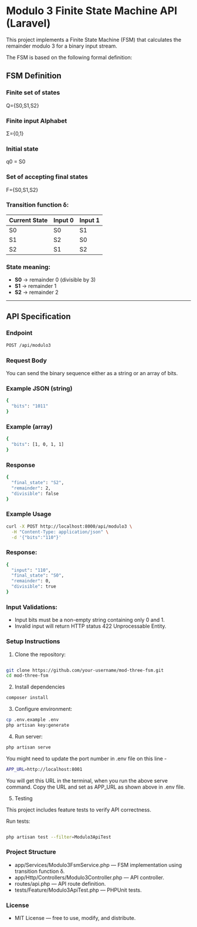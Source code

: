 # Modulo 3 Finite State Machine API (Laravel)

This project implements a Finite State Machine (FSM) that calculates the remainder modulo 3 for a binary input stream.

The FSM is based on the following formal definition:

## FSM Definition

### Finite set of states  
Q={S0,S1,S2}

### Finite input Alphabet  
Σ={0,1}

### Initial state
q0 = S0

### Set of accepting final states  
F={S0,S1,S2}

### Transition function δ:

| Current State | Input 0 | Input 1 |
|---------------|---------|---------|
| S0            | S0      | S1      |
| S1            | S2      | S0      |
| S2            | S1      | S2      |

### State meaning:

- **S0** → remainder 0 (divisible by 3)  
- **S1** → remainder 1  
- **S2** → remainder 2  

---

## API Specification

### Endpoint

```bash
POST /api/modulo3
```

### Request Body
You can send the binary sequence either as a string or an array of bits.

### Example JSON (string)
```bash
{
  "bits": "1011"
}
```
### Example (array)
```bash
{
  "bits": [1, 0, 1, 1]
}
```

### Response
```bash
{
  "final_state": "S2",
  "remainder": 2,
  "divisible": false
}
```

### Example Usage
```bash
curl -X POST http://localhost:8000/api/modulo3 \
  -H "Content-Type: application/json" \
  -d '{"bits":"110"}'
  ```

### Response:
```bash
{
  "input": "110",
  "final_state": "S0",
  "remainder": 0,
  "divisible": true
}
```
### Input  Validations:

- Input bits must be a non-empty string containing only 0 and 1.
- Invalid input will return HTTP status 422 Unprocessable Entity.

### Setup Instructions

1. Clone the repository:

```bash

git clone https://github.com/your-username/mod-three-fsm.git
cd mod-three-fsm
```

2. Install dependencies

```bash
composer install
```

3. Configure environment:

```bash
cp .env.example .env
php artisan key:generate
```

4. Run server:

```bash
php artisan serve
```
You might need to update the port number in .env file on this line - 

```bash
APP_URL=http://localhost:8001
```
You will get this URL in the terminal, when you run the above serve command. Copy the URL and set as APP_URL as shown above in .env file.

5. Testing

This project includes feature tests to verify API correctness.

Run tests:

```bash

php artisan test --filter=Modulo3ApiTest
```

### Project Structure

 - app/Services/Modulo3FsmService.php — FSM implementation using transition function δ.
 - app/Http/Controllers/Modulo3Controller.php — API controller.
 - routes/api.php — API route definition.
 - tests/Feature/Modulo3ApiTest.php — PHPUnit tests.

### License
 - MIT License — free to use, modify, and distribute.

